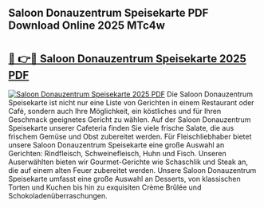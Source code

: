 ## Saloon Donauzentrum Speisekarte PDF Download Online 2025 MTc4w

# <h2><a href="http://gccqsz.nevu.top/?p=Saloon+Donauzentrum+Speisekarte">🔗 👉🔴 Saloon Donauzentrum Speisekarte 2025 PDF</a></h2>

[![Saloon Donauzentrum Speisekarte 2025 PDF](https://i.imgur.com/dBaPXMq.png)](http://gccqsz.nevu.top/?p=Saloon+Donauzentrum+Speisekarte)
Die Saloon Donauzentrum Speisekarte ist nicht nur eine Liste von Gerichten in einem Restaurant oder Café, sondern auch Ihre Möglichkeit, ein köstliches und für Ihren Geschmack geeignetes Gericht zu wählen. Auf der Saloon Donauzentrum Speisekarte unserer Cafeteria finden Sie viele frische Salate, die aus frischem Gemüse und Obst zubereitet werden. Für Fleischliebhaber bietet unsere Saloon Donauzentrum Speisekarte eine große Auswahl an Gerichten: Rindfleisch, Schweinefleisch, Huhn und Fisch. Unseren Auserwählten bieten wir Gourmet-Gerichte wie Schaschlik und Steak an, die auf einem alten Feuer zubereitet werden. Unsere Saloon Donauzentrum Speisekarte umfasst eine große Auswahl an Desserts, von klassischen Torten und Kuchen bis hin zu exquisiten Crème Brûlée und Schokoladenüberraschungen.
